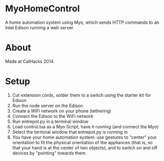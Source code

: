 MyoHomeControl
==============

A home automation system using Myo, which sends HTTP commands to an Intel Edison running a web server.

About
=====

Made at CalHacks 2014.

Setup
=====

1) Cut extension cords, solder them to a switch using the starter kit for Edison
2) Run the node server on the Edison
3) Create a WiFi network on your phone (tethering)
4) Connect the Edison to the WiFi network
5) Run entrepot.py in a terminal window
6) Load control.lua as a Myo Script, have it running (and connect the Myo)
7) Select the terminal window that entrepot.py is running in
8) You have your home automation system: use gestures to "center" your orientation to fit
   the physical orientation of the appliances (that is, so that your hand is at the center
   of two objects), and to switch on and off devices by "pointing" towards them.
